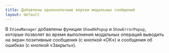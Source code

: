 ```yaml
---
title: Добавлены однокнопочные версии модальных сообщений  
layout: default
---
```

В `IViewManager` добавлены функции `ShowOkPopup` и `ShowErrorPopup`, которые позволят во время выполнения модальных операций выводить на экран позитивные сообщения (с кнопкой «ОК») и сообщения об ошибках (с кнопкой «Закрыть»).